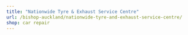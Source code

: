 ```yaml
---
title: "Nationwide Tyre & Exhaust Service Centre"
url: /bishop-auckland/nationwide-tyre-and-exhaust-service-centre/
shop: car repair
---
```

